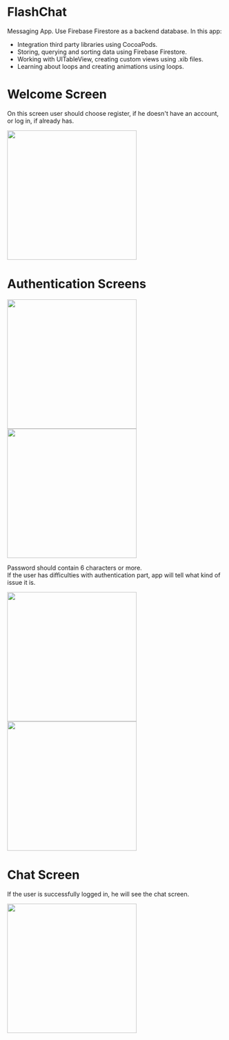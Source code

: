 # FlashChat

Messaging App. Use Firebase Firestore as a backend database.
In this app:
- Integration third party libraries using CocoaPods.
- Storing, querying and sorting data using Firebase Firestore.
- Working with UITableView, creating custom views using .xib files.
- Learning about loops and creating animations using loops.

# Welcome Screen
On this screen user should choose register, if he doesn't have an account, or log in, if already has.


<img width="300" src=https://user-images.githubusercontent.com/77533590/167497974-801379c9-eeb1-4b01-b827-ea57589c8489.mp4>


# Authentication Screens
<img width="300" src=https://user-images.githubusercontent.com/77533590/167498155-ed83428d-ed4b-446e-9260-2edfc0cf8b5f.png>   <img width="300" src=https://user-images.githubusercontent.com/77533590/167498358-199a7cae-8bc5-42ab-ae1c-e924798624ce.png>


Password should contain 6 characters or more.  
If the user has difficulties with authentication part, app will tell what kind of issue it is.


<img width="300" src=https://user-images.githubusercontent.com/77533590/167499303-37b0baf0-3a20-4cf8-ad63-c3e006a5987b.png>  <img width="300" src=https://user-images.githubusercontent.com/77533590/167499318-dda67d11-6700-49a6-8757-467535ced33b.png>   

# Chat Screen
If the user is successfully logged in, he will see the chat screen.

<img width="300" src=https://user-images.githubusercontent.com/77533590/167500392-c645213d-89c1-4084-b3e4-e360d8688d9a.png> 
